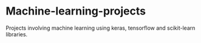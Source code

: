 # Machine-learning-projects
Projects involving machine learning using keras, tensorflow and scikit-learn libraries.
